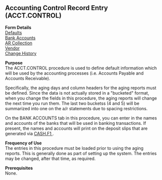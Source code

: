 ##  Accounting Control Record Entry (ACCT.CONTROL)

<PageHeader />

**Form Details**  
[ Defaults ](ACCT-CONTROL-1/README.md)   
[ Bank Accounts ](ACCT-CONTROL-2/README.md)   
[ AR Collection ](ACCT-CONTROL-3/README.md)   
[ Vendor ](ACCT-CONTROL-4/README.md)   
[ Change History ](ACCT-CONTROL-5/README.md)   

**Purpose**  
The ACCT.CONTROL procedure is used to define default information which will be
used by the accounting processes (i.e. Accounts Payable and Accounts
Receivable).  
  
Specifically, the aging days and column headers for the aging reports must be
defined. Since the data is not actually stored in a "bucketed" format, when
you change the fields in this procedure, the aging reports will change the
next time you run them. The last two bucketss (4 and 5) will be summarized
into one on the a/r statements due to spacing restrictions.  
  
On the BANK ACCOUNTS tab in this procedure, you can enter in the names and accounts of the banks that will be used in banking transactions. If present, the names and accounts will print on the deposit slips that are generated via [ CASH.F1 ](CASH-F1/README.md) . 

**Frequency of Use**  
The entries in this procedure must be loaded prior to using the aging reports.
This is generally done as part of setting up the system. The entries may be
changed, after that time, as required.

**Prerequisites**  
None.

<badge text= "Version 8.10.57" vertical="middle" />

<PageFooter />
